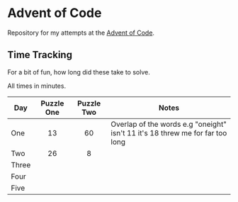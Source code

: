 # Advent of Code

Repository for my attempts at the [Advent of Code](https://adventofcode.com/).

## Time Tracking

For a bit of fun, how long did these take to solve.

All times in minutes.

| Day   | Puzzle One | Puzzle Two | Notes                                                                         |
|-------|:----------:|:----------:|-------------------------------------------------------------------------------|
| One   |     13     |     60     | Overlap of the words e.g "oneight" isn't 11 it's 18 threw me for far too long |
| Two   |     26     |     8      |                                                                               |
| Three |            |            |                                                                               |
| Four  |            |            |                                                                               |
| Five  |            |            |                                                                               |
